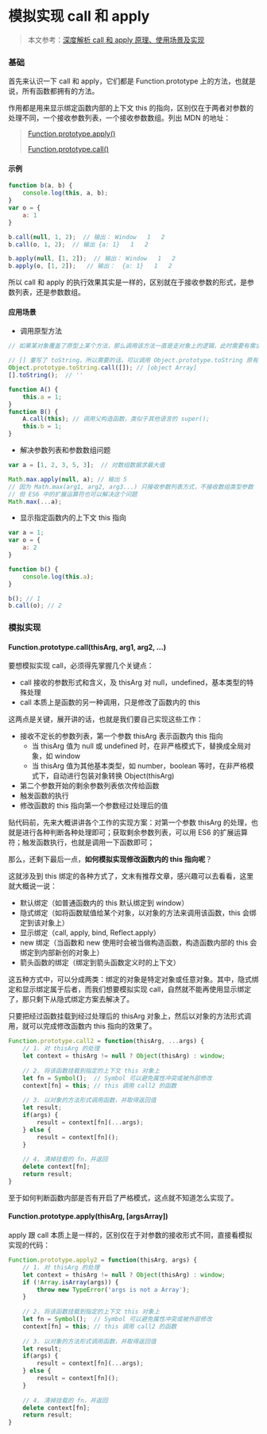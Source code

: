 # 模拟实现 call 和 apply

> 本文参考：[深度解析 call 和 apply 原理、使用场景及实现](https://muyiy.cn/blog/3/3.3.html#%E4%BD%BF%E7%94%A8%E5%9C%BA%E6%99%AF)

### 基础

首先来认识一下 call 和 apply，它们都是 Function.prototype 上的方法，也就是说，所有函数都拥有的方法。

作用都是用来显示绑定函数内部的上下文 this 的指向，区别仅在于两者对参数的处理不同，一个接收参数列表，一个接收参数数组。列出 MDN 的地址：

> [Function.prototype.apply()](https://developer.mozilla.org/zh-CN/docs/Web/JavaScript/Reference/Global_Objects/Function/apply)
>
> [Function.prototype.call()](https://developer.mozilla.org/zh-CN/docs/Web/JavaScript/Reference/Global_Objects/Function/call)

#### 示例

```javascript
function b(a, b) {
    console.log(this, a, b);
}
var o = {
    a: 1
}

b.call(null, 1, 2);  // 输出： Window   1   2
b.call(o, 1, 2);  // 输出 {a: 1}   1   2

b.apply(null, [1, 2]);  // 输出： Window   1   2
b.apply(o, [1, 2]);   // 输出：  {a: 1}   1   2
```

所以 call 和 apply 的执行效果其实是一样的，区别就在于接收参数的形式，是参数列表，还是参数数组。

#### 应用场景

- 调用原型方法

```javascript
// 如果某对象覆盖了原型上某个方法，那么调用该方法一直是走对象上的逻辑，此时需要有需求要走父类逻辑，可通过 call，类似于其他语言的 super

// [] 重写了 toString，所以需要的话，可以调用 Object.prototype.toString 原有逻辑
Object.prototype.toString.call([]); // [object Array]
[].toString();  // ''

function A() {
    this.a = 1;
}
function B() {
    A.call(this); // 调用父构造函数，类似于其他语言的 super();
    this.b = 1;
}
```

- 解决参数列表和参数数组问题

```javascript
var a = [1, 2, 3, 5, 3];  // 对数组数据求最大值

Math.max.apply(null, a); // 输出 5
// 因为 Math.max(arg1, arg2, arg3...) 只接收参数列表方式，不接收数组类型参数
// 但 ES6 中的扩展运算符也可以解决这个问题
Math.max(...a);
```

- 显示指定函数内的上下文 this 指向

```javascript
var a = 1;
var o = {
    a: 2
}

function b() {
    console.log(this.a);
}

b(); // 1
b.call(o); // 2
```

### 模拟实现

#### Function.prototype.call(thisArg, arg1, arg2, ...)

要想模拟实现 call，必须得先掌握几个关键点：

- call 接收的参数形式和含义，及 thisArg 对 null，undefined，基本类型的特殊处理
- call 本质上是函数的另一种调用，只是修改了函数内的 this

这两点是关键，展开讲的话，也就是我们要自己实现这些工作：

- 接收不定长的参数列表，第一个参数 thisArg 表示函数内 this 指向
  - 当 thisArg 值为 null 或 undefined 时，在非严格模式下，替换成全局对象，如 window
  - 当 thisArg 值为其他基本类型，如 number，boolean 等时，在非严格模式下，自动进行包装对象转换 Object(thisArg)
- 第二个参数开始的剩余参数列表依次传给函数
- 触发函数的执行
- 修改函数的 this 指向第一个参数经过处理后的值

贴代码前，先来大概讲讲各个工作的实现方案：对第一个参数 thisArg 的处理，也就是进行各种判断各种处理即可；获取剩余参数列表，可以用 ES6 的扩展运算符；触发函数执行，也就是调用一下函数即可；

那么，还剩下最后一点，**如何模拟实现修改函数内的 this 指向呢**？

这就涉及到 this 绑定的各种方式了，文末有推荐文章，感兴趣可以去看看，这里就大概说一说：

- 默认绑定（如普通函数内的 this 默认绑定到 window）
- 隐式绑定（如将函数赋值给某个对象，以对象的方法来调用该函数，this 会绑定到该对象上）
- 显示绑定（call, apply, bind, Reflect.apply）
- new 绑定（当函数和 new 使用时会被当做构造函数，构造函数内部的 this 会绑定到内部新创的对象上）
- 箭头函数的绑定（绑定到箭头函数定义时的上下文）

这五种方式中，可以分成两类：绑定的对象是特定对象或任意对象。其中，隐式绑定和显示绑定属于后者，而我们想要模拟实现 call，自然就不能再使用显示绑定了，那只剩下从隐式绑定方案去解决了。

只要把经过函数挂载到经过处理后的 thisArg 对象上，然后以对象的方法形式调用，就可以完成修改函数内 this 指向的效果了。

```javascript
Function.prototype.call2 = function(thisArg, ...args) {
    // 1. 对 thisArg 的处理
    let context = thisArg != null ? Object(thisArg) : window;
    
    // 2. 将该函数挂载到指定的上下文 this 对象上
    let fn = Symbol();  // Symbol 可以避免属性冲突或被外部修改
    context[fn] = this; // this 调用 call2 的函数
    
    // 3. 以对象的方法形式调用函数，并取得返回值
    let result;
    if(args) {
        result = context[fn](...args);
    } else {
        result = context[fn]();
    }
    
    // 4. 清掉挂载的 fn，并返回
    delete context[fn];
    return result;
}
```

至于如何判断函数内部是否有开启了严格模式，这点就不知道怎么实现了。

#### Function.prototype.apply(thisArg, [argsArray])

apply 跟 call 本质上是一样的，区别仅在于对参数的接收形式不同，直接看模拟实现的代码：

```javascript
Function.prototype.apply2 = function(thisArg, args) {
    // 1. 对 thisArg 的处理
    let context = thisArg != null ? Object(thisArg) : window;
    if (!Array.isArray(args)) {
        throw new TypeError('args is not a Array');
    }
    
    // 2. 将该函数挂载到指定的上下文 this 对象上
    let fn = Symbol();  // Symbol 可以避免属性冲突或被外部修改
    context[fn] = this; // this 调用 call2 的函数
    
    // 3. 以对象的方法形式调用函数，并取得返回值
    let result;
    if(args) {
        result = context[fn](...args);
    } else {
        result = context[fn]();
    }
    
    // 4. 清掉挂载的 fn，并返回
    delete context[fn];
    return result;
}
```